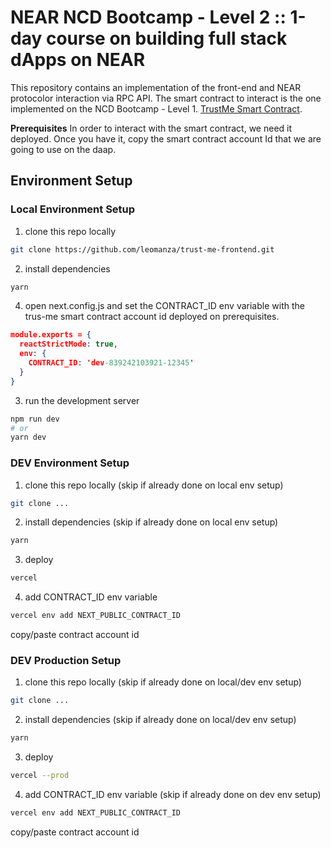 # NEAR NCD Bootcamp - Level 2 :: 1-day course on building full stack dApps on NEAR

This repository contains an implementation of the front-end and NEAR protocolor interaction via RPC API.
The smart contract to interact is the one implemented on the NCD Bootcamp - Level 1. [TrustMe Smart Contract](https://github.com/leomanza/trust-me).

**Prerequisites**
In order to interact with the smart contract, we need it deployed. Once you have it, copy the smart contract account Id that we are going to use on the daap.

## Environment Setup

### Local Environment Setup
1. clone this repo locally
```bash
git clone https://github.com/leomanza/trust-me-frontend.git
```
2. install dependencies
```bash
yarn
```
4. open next.config.js and set the CONTRACT_ID env variable with the trus-me smart contract account id deployed on prerequisites.
```json
module.exports = {
  reactStrictMode: true,
  env: {
    CONTRACT_ID: 'dev-839242103921-12345'
  }
}
````
3. run the development server
```bash
npm run dev
# or
yarn dev
```

### DEV Environment Setup
1. clone this repo locally (skip if already done on local env setup)
```bash
git clone ...
```
2. install dependencies (skip if already done on local env setup)
```bash
yarn
```
3. deploy
```bash
vercel
```
4. add CONTRACT_ID env variable
```bash
vercel env add NEXT_PUBLIC_CONTRACT_ID
```
copy/paste contract account id

### DEV Production Setup
1. clone this repo locally (skip if already done on local/dev env setup)
```bash
git clone ... 
```
2. install dependencies (skip if already done on local/dev env setup)
```bash
yarn 
```
3. deploy
```bash
vercel --prod
```
4. add CONTRACT_ID env variable (skip if already done on dev env setup)
```bash
vercel env add NEXT_PUBLIC_CONTRACT_ID
```
copy/paste contract account id
